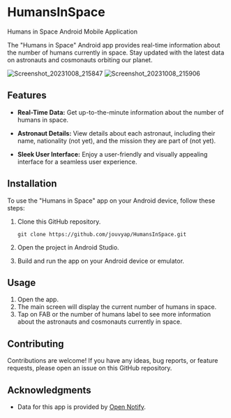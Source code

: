 # HumansInSpace
Humans in Space Android Mobile Application

The "Humans in Space" Android app provides real-time information about the number of humans currently in space. Stay updated with the latest data on astronauts and cosmonauts orbiting our planet.

![Screenshot_20231008_215847](https://github.com/jouvyap/HumansInSpace/assets/7111281/c2389f43-8b22-40c5-91bd-dd9ad0221932)
![Screenshot_20231008_215906](https://github.com/jouvyap/HumansInSpace/assets/7111281/e4722deb-f0ad-4256-9c08-d888faeae65e)

## Features

- **Real-Time Data:** Get up-to-the-minute information about the number of humans in space.

- **Astronaut Details:** View details about each astronaut, including their name, nationality (not yet), and the mission they are part of (not yet).

- **Sleek User Interface:** Enjoy a user-friendly and visually appealing interface for a seamless user experience.

## Installation

To use the "Humans in Space" app on your Android device, follow these steps:

1. Clone this GitHub repository.

   ```
   git clone https://github.com/jouvyap/HumansInSpace.git
   ```
2. Open the project in Android Studio.
3. Build and run the app on your Android device or emulator.

## Usage

1. Open the app.
2. The main screen will display the current number of humans in space.
3. Tap on FAB or the number of humans label to see more information about the astronauts and cosmonauts currently in space.

## Contributing

Contributions are welcome! If you have any ideas, bug reports, or feature requests, please open an issue on this GitHub repository.

## Acknowledgments

- Data for this app is provided by [Open Notify](http://open-notify.org/).

